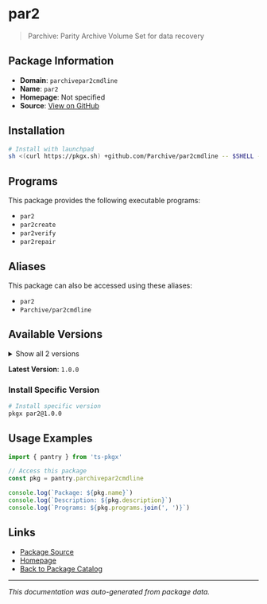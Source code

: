# par2

> Parchive: Parity Archive Volume Set for data recovery

## Package Information

- **Domain**: `parchivepar2cmdline`
- **Name**: `par2`
- **Homepage**: Not specified
- **Source**: [View on GitHub](https://github.com/pkgxdev/pantry/tree/main/projects/github.com/Parchive/par2cmdline/package.yml)

## Installation

```bash
# Install with launchpad
sh <(curl https://pkgx.sh) +github.com/Parchive/par2cmdline -- $SHELL -i
```

## Programs

This package provides the following executable programs:

- `par2`
- `par2create`
- `par2verify`
- `par2repair`

## Aliases

This package can also be accessed using these aliases:

- `par2`
- `Parchive/par2cmdline`

## Available Versions

<details>
<summary>Show all 2 versions</summary>

- `1.0.0`, `0.8.1`

</details>

**Latest Version**: `1.0.0`

### Install Specific Version

```bash
# Install specific version
pkgx par2@1.0.0
```

## Usage Examples

```typescript
import { pantry } from 'ts-pkgx'

// Access this package
const pkg = pantry.parchivepar2cmdline

console.log(`Package: ${pkg.name}`)
console.log(`Description: ${pkg.description}`)
console.log(`Programs: ${pkg.programs.join(', ')}`)
```

## Links

- [Package Source](https://github.com/pkgxdev/pantry/tree/main/projects/github.com/Parchive/par2cmdline/package.yml)
- [Homepage](#)
- [Back to Package Catalog](../package-catalog.md)

---

*This documentation was auto-generated from package data.*
